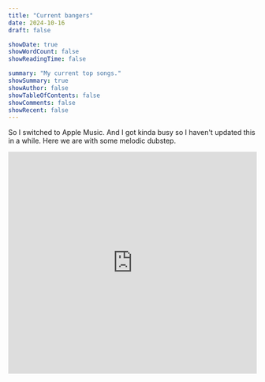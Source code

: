 ```yaml
---
title: "Current bangers"
date: 2024-10-16
draft: false

showDate: true
showWordCount: false
showReadingTime: false

summary: "My current top songs."
showSummary: true
showAuthor: false
showTableOfContents: false
showComments: false
showRecent: false
---
```

So I switched to Apple Music. And I got kinda busy so I haven't updated this in a while. Here we are with some melodic dubstep.

<iframe allow="autoplay *; encrypted-media *;" frameborder="0" height="450" style="width:100%;max-width:660px;overflow:hidden;background:transparent;" sandbox="allow-forms allow-popups allow-same-origin allow-scripts allow-storage-access-by-user-activation allow-top-navigation-by-user-activation" src="https://embed.music.apple.com/ca/playlist/current-bangers/pl.u-xlyNEdNCkAAeKJ5"></iframe>
